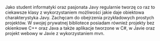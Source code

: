 Jako student informatyki oraz pasjonata Javy regularnie tworzę co raz to ciekawsze klasy z wykorzystaniem możliwości jakie daje obiektowa charakterystyka Javy. 
Zachęcam do obejrzenia przykładowych prostych projektów.
W swojej prywatnej bibliotece posiadam również projekty bez okienkowe C++ oraz Java a także aplikacje tworzone w C#, w Javie oraz projekt webowy w Javie z wykorzystaniem mvn.
